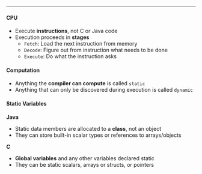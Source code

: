 ***

#### CPU
* Execute **instructions**, not C or Java code
* Execution proceeds in **stages**
	* `Fetch`: Load the next instruction from memory
	* `Decode`: Figure out from instruction what needs to be done
	* `Execute`: Do what the instruction asks

#### Computation
* Anything the **compiler can compute** is called `static`
* Anything that can only be discovered during execution is called `dynamic`

#### Static Variables
**Java**
* Static data members are allocated to a **class**, not an object
* They can store built-in scalar types or references to arrays/objects

**C**
* **Global variables** and any other variables declared static
* They can be static scalars, arrays or structs, or pointers

